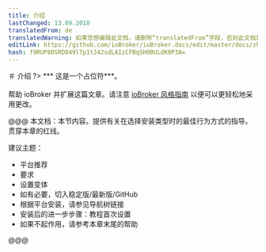 ```yaml
---
title: 介绍
lastChanged: 13.09.2018
translatedFrom: de
translatedWarning: 如果您想编辑此文档，请删除“translatedFrom”字段，否则此文档将再次自动翻译
editLink: https://github.com/ioBroker/ioBroker.docs/edit/master/docs/zh-cn/install/README.md
hash: f9RUP8DSRD849lTp1tJ42sdLAIzCFBqSH0BULdK0P3A=
---
```

＃ 介绍
?> *** 这是一个占位符***。<br><br>帮助 ioBroker 并扩展这篇文章。请注意 [ioBroker 风格指南](https://www.iobroker.net/#de/documentation/community/styleguidedoc.md) 以便可以更轻松地采用更改。

@@@ 本文档：本节内容。提供有关在选择安装类型时的最佳行为方式的指导。贯穿本章的红线。

建议主题：

* 平台推荐
* 要求
* 设置变体
* 如有必要，切入稳定版/最新版/GitHub
* 根据平台安装，请参见导航树链接
* 安装后的进一步步骤：教程首次设置
* 如果不起作用，请参考本章末尾的帮助

@@@